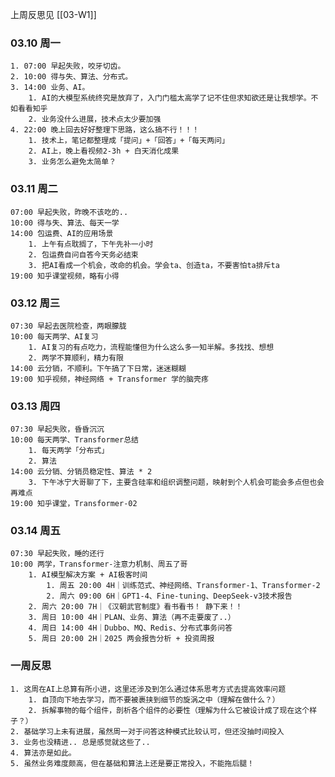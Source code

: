 
上周反思见  [[03-W1]]

### 03.10 周一

	1. 07:00 早起失败，咬牙切齿。
	2. 10:00 得与失、算法、分布式。
	3. 14:00 业务、AI。
		1. AI的大模型系统终究是放弃了，入门门槛太高学了记不住但求知欲还是让我想学。不如看看知乎
		2. 业务没什么进展，技术点太少要加强
	4. 22:00 晚上回去好好整理下思路，这么搞不行！！！
		1. 技术上，笔记都整理成「提问」+「回答」+「每天两问」
		2. AI上，晚上看视频2-3h + 白天消化成果
		3. 业务怎么避免太简单？

### 03.11 周二

	07:00 早起失败，昨晚不该吃的..
	10:00 得与失、算法、每天一学
	14:00 包运费、AI的应用场景
		1. 上午有点耽搁了，下午先补一小时
		2. 包运费自问自答今天务必结束
		3. 把AI看成一个机会，改命的机会。学会ta、创造ta，不要害怕ta排斥ta
	19:00 知乎课堂视频，略有小得

### 03.12 周三

	07:30 早起去医院检查，两眼朦胧
	10:00 每天两学、AI复习
		1. AI复习的有点吃力，流程能懂但为什么这么多一知半解。多找找、想想
		2. 两学不算顺利，精力有限
	14:00 云分销，不顺利。下午搞了下日常，迷迷糊糊
	19:00 知乎视频，神经网络 + Transformer 学的脑壳疼

### 03.13 周四

	07:30 早起失败，昏昏沉沉
	10:00 每天两学、Transformer总结
		1. 每天两学「分布式」
		2. 算法
	14:00 云分销、分销员稳定性、算法 * 2
		3. 下午冰宁大哥聊了下，主要含硅率和组织调整问题，映射到个人机会可能会多点但也会再难点
	19:00 知乎课堂，Transformer-02
		

### 03.14 周五

	07:30 早起失败，睡的还行
	10:00 两学，Transformer-注意力机制、周五了哥
		1. AI模型解决方案 + AI极客时间
			1. 周五 20:00 4H｜训练范式、神经网络、Transformer-1、Transformer-2
			2. 周六 09:00 6H｜GPT1-4、Fine-tuning、DeepSeek-v3技术报告
		2. 周六 20:00 7H｜《汉朝武官制度》看书看书！ 静下来！！
		3. 周日 10:00 4H｜PLAN、业务、算法（再不走要废了..）
		4. 周日 14:00 4H｜Dubbo、MQ、Redis、分布式事务问答
		5. 周日 20:00 2H｜2025 两会报告分析 + 投资周报

### 一周反思

	1. 这周在AI上总算有所小进，这里还涉及到怎么通过体系思考方式去提高效率问题
		1. 自顶向下地去学习，而不要被裹挟到细节的旋涡之中（理解在做什么？）
		2. 拆解事物的每个组件，剖析各个组件的必要性（理解为什么它被设计成了现在这个样子？）
	2. 基础学习上未有进展，虽然周一对于问答这种模式比较认可，但还没抽时间投入
	3. 业务也没精进.. 总是感觉就这些了..
	4. 算法亦是如此。
	5. 虽然业务难度颇高，但在基础和算法上还是要正常投入，不能拖后腿！